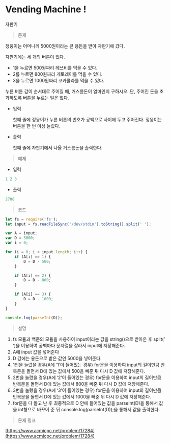 # Vending Machine !

자판기

> 문제
> 

정웅이는 어머니께 5000원이라는 큰 용돈을 받아 자판기에 갔다.

자판기에는 세 개의 버튼이 있다.

- 1을 누르면 500원짜리 레쓰비를 먹을 수 있다.
- 2를 누르면 800원짜리 게토레이를 먹을 수 있다.
- 3을 누르면 1000원짜리 코카콜라를 먹을 수 있다.

누른 버튼 값이 순서대로 주어질 때, 거스름돈이 얼마인지 구하시오. 단, 주어진 돈을 초과하도록 
버튼을 누르는 일은 없다.

- 입력
    
    첫째 줄에 정웅이가 누른 버튼의 번호가 공백으로 사이에 두고 주어진다. 정웅이는 버튼을 한 번 이상 눌렀다.
    
- 출력
    
    첫째 줄에 자판기에서 나올 거스름돈을 출력한다.
    

> 예제
> 
- 입력

```jsx
1 2 3
```

- 출력

```jsx
2700
```

> 코드
> 

```jsx
let fs = require('fs');
let input = fs.readFileSync('/dev/stdin').toString().split(' ');

var A = input;
var D = 5000;
var i = 0;

for (i = 0; i < input.length; i++) {
    if (A[i] == 1) { 
        D = D - 500;
    }

    if (A[i] == 2) {
        D = D - 800;
    }

    if (A[i] == 3) {
        D = D - 1000;
    }
}

console.log(parseInt(D));
```

> 설명
> 
1. fs 모듈과 백준의 모듈을 사용하여 input이라는 값을 string()으로 받아온 후 split(’ ‘)을 이용하여 공백마다 문자열을 잘라서 input에 저장해준다.
2. A에 input 값을 넣어준다
3. D 값에는 용돈으로 받은 값인 5000을 넣어준다.
4. 1번을 눌렀을 경우(A에 ‘1’이 들어있는 경우) for문을 이용하여 input의 길이만큼 반복문을 돌면서 D에 있는 값에서 500을 빼준 뒤 다시 D 값에 저장해준다.
5. 2번을 눌렀을 경우(A에 ‘2’이 들어있는 경우) for문을 이용하여 input의 길이만큼 반복문을 돌면서 D에 있는 값에서 800을 빼준 뒤 다시 D 값에 저장해준다.
6. 3번을 눌렀을 경우(A에 ‘3’이 들어있는 경우) for문을 이용하여 input의 길이만큼 반복문을 돌면서 D에 있는 값에서 1000을 빼준 뒤 다시 D 값에 저장해준다.
7. for문을 다 돌고 난 후 최종적으로 D 안에 들어있는 값을 parseInt(D)을 통해서 값을 int형으로 
바꾸어 준 뒤 console.log(parseInt(D));을 통해서 값을 출력한다.

> 문제 링크
> 

[https://www.acmicpc.net/problem/17284](https://www.acmicpc.net/problem/17284)